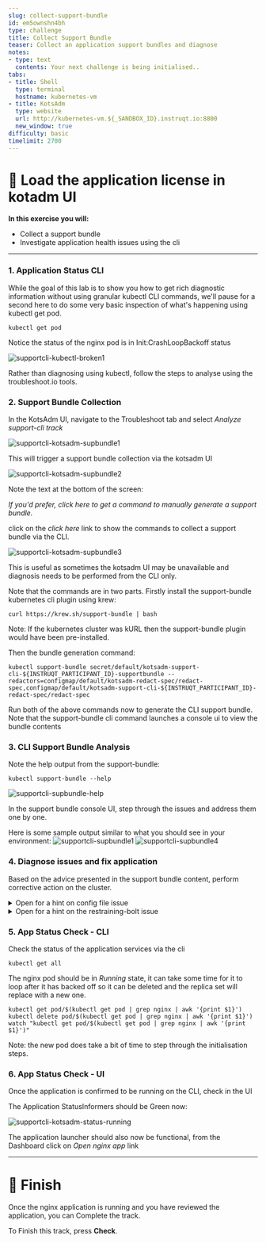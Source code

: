 ```yaml
---
slug: collect-support-bundle
id: em5ownshn4bh
type: challenge
title: Collect Support Bundle
teaser: Collect an application support bundles and diagnose
notes:
- type: text
  contents: Your next challenge is being initialised..
tabs:
- title: Shell
  type: terminal
  hostname: kubernetes-vm
- title: KotsAdm
  type: website
  url: http://kubernetes-vm.${_SANDBOX_ID}.instruqt.io:8800
  new_window: true
difficulty: basic
timelimit: 2700
---
```


👋 Load the application license in kotadm UI
============================================

**In this exercise you will:**

 * Collect a support bundle
 * Investigate application health issues using the cli

***

### 1. Application Status CLI

While the goal of this lab is to show you how to get rich diagnostic information without using granular kubectl CLI commands, we'll pause for a second here to do some very basic inspection of what's happening using kubectl get pod.

```
kubectl get pod
```

Notice the status of the nginx pod is in Init:CrashLoopBackoff status

![supportcli-kubectl-broken1](../assets/supportcli-kubectl-broken1.png)

Rather than diagnosing using kubectl, follow the steps to analyse using the troubleshoot.io tools.


### 2. Support Bundle Collection

In the KotsAdm UI, navigate to the Troubleshoot tab and select *Analyze support-cli track*

![supportcli-kotsadm-supbundle1](../assets/supportcli-kotsadm-supbundle1.png)

This will trigger a support bundle collection via the kotsadm UI

![supportcli-kotsadm-supbundle2](../assets/supportcli-kotsadm-supbundle2.png)

Note the text at the bottom of the screen:

*If you'd prefer, click here to get a command to manually generate a support bundle.*

click on the *click here* link to show the commands to collect a support bundle via the CLI.

![supportcli-kotsadm-supbundle3](../assets/supportcli-kotsadm-supbundle3.png)

This is useful as sometimes the kotsadm UI may be unavailable and diagnosis needs to be performed from the CLI only.

Note that the commands are in two parts.  Firstly install the support-bundle kubernetes cli plugin using krew:
```
curl https://krew.sh/support-bundle | bash
```

Note: If the kubernetes cluster was kURL then the support-bundle plugin would have been pre-installed.

Then the bundle generation command:
```
kubectl support-bundle secret/default/kotsadm-support-cli-${INSTRUQT_PARTICIPANT_ID}-supportbundle --redactors=configmap/default/kotsadm-redact-spec/redact-spec,configmap/default/kotsadm-support-cli-${INSTRUQT_PARTICIPANT_ID}-redact-spec/redact-spec
```

Run both of the above commands now to generate the CLI support bundle.
Note that the support-bundle cli command launches a console ui to view the bundle contents


### 3. CLI Support Bundle Analysis

Note the help output from the support-bundle:

```
kubectl support-bundle --help
```

![supportcli-supbundle-help](../assets/supportcli-supbundle-help.png)

In the support bundle console UI, step through the issues and address them one by one.

Here is some sample output similar to what you should see in your environment:
![supportcli-supbundle1](../assets/supportcli-supbundle1.png)
![supportcli-supbundle4](../assets/supportcli-supbundle4.png)


### 4. Diagnose issues and fix application

Based on the advice presented in the support bundle content, perform corrective action on the cluster.

<details>
  <summary>Open for a hint on config file issue</summary>

Scrolling to the failing check, we can review the error message:
![supportcli-supbundle2](../assets/supportcli-supbundle2.png)

Specifically, you'll see the error message:
```shell
Could not find a file at /etc/support/config.txt with 400 permissions
```

To fix this, run:
```shell
chmod 400 /etc/support/config.txt
```

</details>

<details>
  <summary>Open for a hint on the restraining-bolt issue</summary>

Scrolling to the failing check, we can review the error message:
![supportcli-supbundle3](../assets/supportcli-supbundle3.png)

Specifically, you'll see the error message:
```shell
Restraining bolt in /etc/support has short circuited the startup process. If you remove it, we might be able to launch the application.
```

We can remove this file with

```shell
rm /etc/support/restraining-bolt.txt
```

</details>


### 5. App Status Check - CLI

Check the status of the application services via the cli

```
kubectl get all
```

The nginx pod should be in *Running* state, it can take some time for it to loop after it has backed off so it can be deleted and the replica set will replace with a new one.
```
kubectl get pod/$(kubectl get pod | grep nginx | awk '{print $1}')
kubectl delete pod/$(kubectl get pod | grep nginx | awk '{print $1}')
watch "kubectl get pod/$(kubectl get pod | grep nginx | awk '{print $1}')"
```

Note: the new pod does take a bit of time to step through the initialisation steps.



### 6. App Status Check - UI

Once the application is confirmed to be running on the CLI, check in the UI

The Application StatusInformers should be Green now:

![supportcli-kotsadm-status-running](../assets/supportcli-kotsadm-status-running.png)

The application launcher should also now be functional, from the Dashboard click on *Open nginx app* link


***

🏁 Finish
=========
Once the nginx application is running and you have reviewed the application, you can Complete the track.

To Finish this track, press **Check**.
